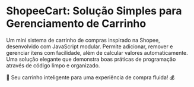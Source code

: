 # ShopeeCart: Solução Simples para Gerenciamento de Carrinho

Um mini sistema de carrinho de compras inspirado na Shopee, desenvolvido com JavaScript modular. Permite adicionar, remover e gerenciar itens com facilidade, além de calcular valores automaticamente. Uma solução elegante que demonstra boas práticas de programação através de código limpo e organizado.

🛒 Seu carrinho inteligente para uma experiência de compra fluida! 💰
